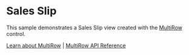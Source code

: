 Sales Slip
=============

This sample demonstrates a Sales Slip view created with the [MultiRow](https://www.grapecity.com/wijmo/api/classes/wijmo_grid_multirow.multirow.html) control.

[Learn about MultiRow](https://www.grapecity.com/wijmo-multirow) | [MultiRow API Reference](https://www.grapecity.com/wijmo/api/classes/wijmo_grid_multirow.multirow.html)
